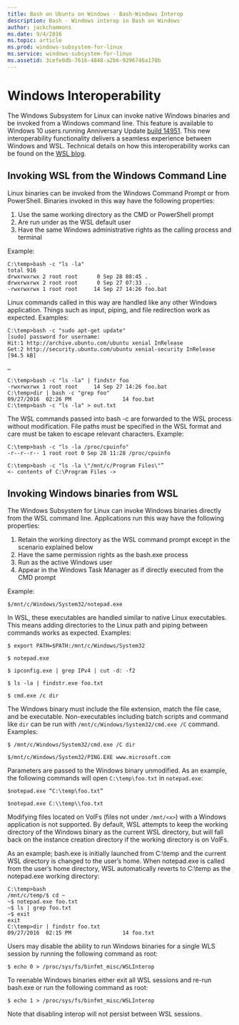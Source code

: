 ```yaml
---
title: Bash on Ubuntu on Windows - Bash-Windows Interop
description: Bash - Windows interop in Bash on Windows
author: jackchammons
ms.date: 9/4/2016
ms.topic: article
ms.prod: windows-subsystem-for-linux
ms.service: windows-subsystem-for-linux
ms.assetid: 3cefe0db-7616-4848-a2b6-9296746a178b
---
```


# Windows Interoperability

The Windows Subsystem for Linux can invoke native Windows binaries and be invoked from a Windows command line. This feature is available to Windows 10 users running Anniversary Update [build 14951](https://msdn.microsoft.com/en-us/commandline/wsl/release_notes#build-14951).  This new interoperability functionality delivers a seamless experience between Windows and WSL.  Technical details on how this interoperability works can be found on the [WSL blog](https://blogs.msdn.microsoft.com/wsl/2016/10/19/windows-and-ubuntu-interoperability/). 

## Invoking WSL from the Windows Command Line
Linux binaries can be invoked from the Windows Command Prompt or from PowerShell.  Binaries invoked in this way have the following properties:

1. Use the same working directory as the CMD or PowerShell prompt
2. Are run under as the WSL default user
3. Have the same Windows administrative rights as the calling process and terminal

Example:

```
C:\temp>bash -c "ls -la"
total 916
drwxrwxrwx 2 root root      0 Sep 28 08:45 .
drwxrwxrwx 2 root root      0 Sep 27 07:33 ..
-rwxrwxrwx 1 root root     14 Sep 27 14:26 foo.bat
```

Linux commands called in this way are handled like any other Windows application.  Things such as input, piping, and file redirection work as expected.  Examples:

```
C:\temp>bash -c "sudo apt-get update"
[sudo] password for username:
Hit:1 http://archive.ubuntu.com/ubuntu xenial InRelease
Get:2 http://security.ubuntu.com/ubuntu xenial-security InRelease [94.5 kB]

…

C:\temp>bash -c "ls -la" | findstr foo
-rwxrwxrwx 1 root root     14 Sep 27 14:26 foo.bat
C:\temp>dir | bash -c "grep foo"
09/27/2016  02:26 PM                14 foo.bat
C:\temp>bash -c "ls -la" > out.txt
```

The WSL commands passed into bash -c are forwarded to the WSL process without modification.  File paths must be specified in the WSL format and care must be taken to escape relevant characters. Example:

```
C:\temp>bash -c "ls -la /proc/cpuinfo"
-r--r--r-- 1 root root 0 Sep 28 11:28 /proc/cpuinfo

C:\temp>bash -c "ls -la \"/mnt/c/Program Files\"”
<- contents of C:\Program Files ->
```

## Invoking Windows binaries from WSL
The Windows Subsystem for Linux can invoke Windows binaries directly from the WSL command line.  Applications run this way have the following properties:

1. Retain the working directory as the WSL command prompt except in the scenario explained below 
2. Have the same permission rights as the bash.exe process 
3. Run as the active Windows user
4. Appear in the Windows Task Manager as if directly executed from the CMD prompt  

Example:

```
$/mnt/c/Windows/System32/notepad.exe
```

In WSL, these executables are handled similar to native Linux executables.  This means adding directories to the Linux path and piping between commands works as expected.  Examples:

```
$ export PATH=$PATH:/mnt/c/Windows/System32

$ notepad.exe

$ ipconfig.exe | grep IPv4 | cut -d: -f2

$ ls -la | findstr.exe foo.txt

$ cmd.exe /c dir
```

The Windows binary must include the file extension, match the file case, and be executable.  Non-executables including batch scripts and command like `dir` can be run with `/mnt/c/Windows/System32/cmd.exe /C` command. Examples:

```
$ /mnt/c/Windows/System32/cmd.exe /C dir

$/mnt/c/Windows/System32/PING.EXE www.microsoft.com
```
Parameters are passed to the Windows binary unmodified.  As an example, the following commands will open `C:\temp\foo.txt` in `notepad.exe`:

```
$notepad.exe “C:\temp\foo.txt”

$notepad.exe C:\\temp\\foo.txt
```

Modifying files located on VolFs (files not under `/mnt/<x>`) with a Windows application is not supported.  By default, WSL attempts to keep the working directory of the Windows binary as the current WSL directory, but will fall back on the instance creation directory if the working directory is on VolFs.

As an example; bash.exe is initially launched from C:\temp and the current WSL directory is changed to the user’s home.  When notepad.exe is called from the user’s home directory, WSL automatically reverts to C:\temp as the notepad.exe working directory:

```
C:\temp>bash
/mnt/c/temp/$ cd ~
~$ notepad.exe foo.txt
~$ ls | grep foo.txt
~$ exit
exit
C:\temp>dir | findstr foo.txt
09/27/2016  02:15 PM                14 foo.txt
```

Users may disable the ability to run Windows binaries for a single WLS session by running the following command as root:
```
$ echo 0 > /proc/sys/fs/binfmt_misc/WSLInterop
```

To reenable Windows binaries either exit all WSL sessions and re-run bash.exe or run the following command as root:

```
$ echo 1 > /proc/sys/fs/binfmt_misc/WSLInterop
```

Note that disabling interop will not persist between WSL sessions.
